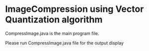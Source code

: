 # ImageCompression using Vector Quantization algorithm

CompressImage.java is the main program file.

Please run CompressImage.java file for the output display 
